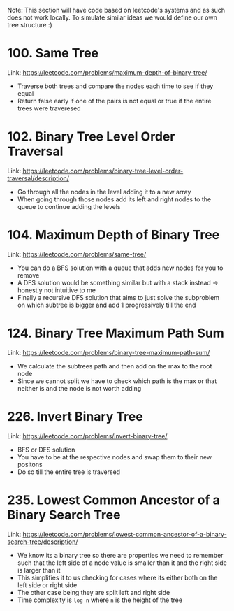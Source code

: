 Note: This section will have code based on leetcode's systems and as such does not work locally. To simulate similar ideas we would define our own tree structure :)

# 100. Same Tree

Link: https://leetcode.com/problems/maximum-depth-of-binary-tree/

- Traverse both trees and compare the nodes each time to see if they equal
- Return false early if one of the pairs is not equal or true if the entire trees were traveresed

# 102. Binary Tree Level Order Traversal

Link: https://leetcode.com/problems/binary-tree-level-order-traversal/description/

- Go through all the nodes in the level adding it to a new array
- When going through those nodes add its left and right nodes to the queue to continue adding the levels

# 104. Maximum Depth of Binary Tree

Link: https://leetcode.com/problems/same-tree/

- You can do a BFS solution with a queue that adds new nodes for you to remove
- A DFS solution would be something similar but with a stack instead -> honestly not intuitive to me
- Finally a recursive DFS solution that aims to just solve the subproblem on which subtree is bigger and add 1 progressively till the end

# 124. Binary Tree Maximum Path Sum

Link: https://leetcode.com/problems/binary-tree-maximum-path-sum/

- We calculate the subtrees path and then add on the max to the root node
- Since we cannot split we have to check which path is the max or that neither is and the node is not worth adding

# 226. Invert Binary Tree

Link: https://leetcode.com/problems/invert-binary-tree/

- BFS or DFS solution
- You have to be at the respective nodes and swap them to their new positons
- Do so till the entire tree is traversed

# 235. Lowest Common Ancestor of a Binary Search Tree

Link: https://leetcode.com/problems/lowest-common-ancestor-of-a-binary-search-tree/description/

- We know its a binary tree so there are properties we need to remember such that the left side of a node value is smaller than it and the right side is larger than it
- This simplifies it to us checking for cases where its either both on the left side or right side
- The other case being they are split left and right side
- Time complexity is `log n` where `n` is the height of the tree
